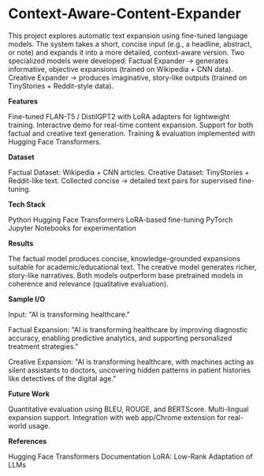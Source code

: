 # Context-Aware-Content-Expander
This project explores automatic text expansion using fine-tuned language models. The system takes a short, concise input (e.g., a headline, abstract, or note) and expands it into a more detailed, context-aware version. Two specialized models were developed:
Factual Expander → generates informative, objective expansions (trained on Wikipedia + CNN data).
Creative Expander → produces imaginative, story-like outputs (trained on TinyStories + Reddit-style data).

**Features**

Fine-tuned FLAN-T5 / DistilGPT2 with LoRA adapters for lightweight training.
Interactive demo for real-time content expansion.
Support for both factual and creative text generation.
Training & evaluation implemented with Hugging Face Transformers.

**Dataset**

Factual Dataset: Wikipedia + CNN articles.
Creative Dataset: TinyStories + Reddit-like text.
Collected concise → detailed text pairs for supervised fine-tuning.

**Tech Stack**

Python
Hugging Face Transformers
LoRA-based fine-tuning
PyTorch
Jupyter Notebooks for experimentation

**Results**

The factual model produces concise, knowledge-grounded expansions suitable for academic/educational text.
The creative model generates richer, story-like narratives.
Both models outperform base pretrained models in coherence and relevance (qualitative evaluation).

**Sample I/O**

Input: "AI is transforming healthcare."

Factual Expansion: "AI is transforming healthcare by improving diagnostic accuracy, enabling predictive analytics, and supporting personalized treatment strategies."

Creative Expansion: "AI is transforming healthcare, with machines acting as silent assistants to doctors, uncovering hidden patterns in patient histories like detectives of the digital age."

**Future Work**

Quantitative evaluation using BLEU, ROUGE, and BERTScore.
Multi-lingual expansion support.
Integration with web app/Chrome extension for real-world usage.

**References**

Hugging Face Transformers Documentation
LoRA: Low-Rank Adaptation of LLMs
